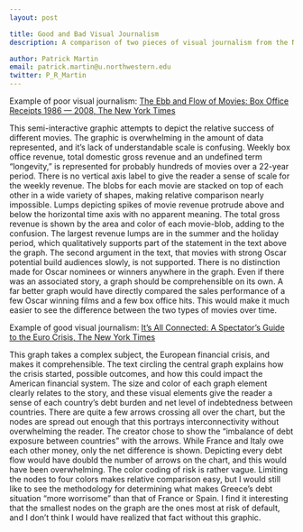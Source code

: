 ```yaml
---
layout: post

title: Good and Bad Visual Journalism 
description: A comparison of two pieces of visual journalism from the New York Times 

author: Patrick Martin
email: patrick.martin@u.northwestern.edu
twitter: P_R_Martin
---
```

Example of poor visual journalism: [The Ebb and Flow of Movies: Box Office Receipts 1986 — 2008, The New York Times](http://www.nytimes.com/interactive/2008/02/23/movies/20080223_REVENUE_GRAPHIC.html?_r=0)

This semi-interactive graphic attempts to depict the relative success of different movies. The graphic is overwhelming in the amount of data represented, and it’s lack of understandable scale is confusing. Weekly box office revenue, total domestic gross revenue and an undefined term “longevity,” is represented for probably hundreds of movies over a 22-year period. There is no vertical axis label to give the reader a sense of scale for the weekly revenue.  The blobs for each movie are stacked on top of each other in a wide variety of shapes, making relative comparison nearly impossible. Lumps depicting spikes of movie revenue protrude above and below the horizontal time axis with no apparent meaning. The total gross revenue is shown by the area and color of each movie-blob, adding to the confusion. The largest revenue lumps are in the summer and the holiday period, which qualitatively supports part of the statement in the text above the graph. The second argument in the text, that movies with strong Oscar potential build audiences slowly, is not supported. There is no distinction made for Oscar nominees or winners anywhere in the graph. Even if there was an associated story, a graph should be comprehensible on its own.  A far better graph would have directly compared the sales performance of a few Oscar winning films and a few box office hits. This would make it much easier to see the difference between the two types of movies over time. 

Example of good visual journalism: [It’s All Connected: A Spectator’s Guide to the Euro Crisis, The New York Times](http://www.nytimes.com/imagepages/2011/10/22/opinion/20111023_DATAPOINTS.html?ref=sunday-review)

This graph takes a complex subject, the European financial crisis, and makes it comprehensible. The text circling the central graph explains how the crisis started, possible outcomes, and how this could impact the American financial system. The size and color of each graph element clearly relates to the story, and these visual elements give the reader a sense of each country’s debt burden and net level of indebtedness between countries. There are quite a few arrows crossing all over the chart, but the nodes are spread out enough that this portrays interconnectivity without overwhelming the reader.  The creator chose to show the “imbalance of debt exposure between countries” with the arrows. While France and Italy owe each other money, only the net difference is shown. Depicting every debt flow would have doubld the number of arrows on the chart, and this would have been overwhelming. The color coding of risk is rather vague. Limiting the nodes to four colors makes relative comparison easy, but I would still like to see the methodology for determining what makes Greece’s debt situation “more worrisome” than that of France or Spain. I find it interesting that the smallest nodes on the graph are the ones most at risk of default, and I don’t think I would have realized that fact without this graphic. 

